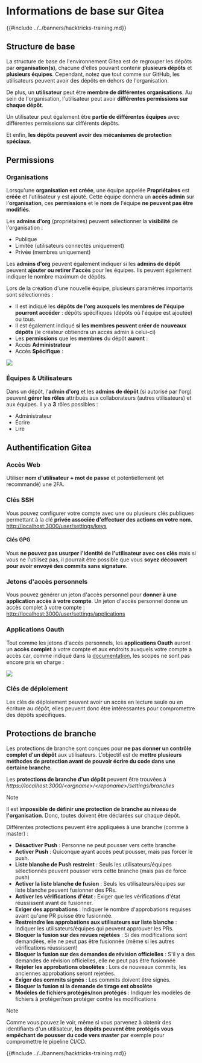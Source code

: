 # Informations de base sur Gitea

{{#include ../../banners/hacktricks-training.md}}

## Structure de base

La structure de base de l'environnement Gitea est de regrouper les dépôts par **organisation(s)**, chacune d'elles pouvant contenir **plusieurs dépôts** et **plusieurs équipes**. Cependant, notez que tout comme sur GitHub, les utilisateurs peuvent avoir des dépôts en dehors de l'organisation.

De plus, un **utilisateur** peut être **membre de différentes organisations**. Au sein de l'organisation, l'utilisateur peut avoir **différentes permissions sur chaque dépôt**.

Un utilisateur peut également être **partie de différentes équipes** avec différentes permissions sur différents dépôts.

Et enfin, **les dépôts peuvent avoir des mécanismes de protection spéciaux**.

## Permissions

### Organisations

Lorsqu'une **organisation est créée**, une équipe appelée **Propriétaires** est **créée** et l'utilisateur y est ajouté. Cette équipe donnera un **accès admin** sur l'**organisation**, ces **permissions** et le **nom** de l'équipe **ne peuvent pas être modifiés**.

Les **admins d'org** (propriétaires) peuvent sélectionner la **visibilité** de l'organisation :

- Publique
- Limitée (utilisateurs connectés uniquement)
- Privée (membres uniquement)

Les **admins d'org** peuvent également indiquer si les **admins de dépôt** peuvent **ajouter ou retirer l'accès** pour les équipes. Ils peuvent également indiquer le nombre maximum de dépôts.

Lors de la création d'une nouvelle équipe, plusieurs paramètres importants sont sélectionnés :

- Il est indiqué les **dépôts de l'org auxquels les membres de l'équipe pourront accéder** : dépôts spécifiques (dépôts où l'équipe est ajoutée) ou tous.
- Il est également indiqué **si les membres peuvent créer de nouveaux dépôts** (le créateur obtiendra un accès admin à celui-ci)
- Les **permissions** que les **membres** du dépôt **auront** :
- Accès **Administrateur**
- Accès **Spécifique** :

![](<../../images/image (118).png>)

### Équipes & Utilisateurs

Dans un dépôt, l'**admin d'org** et les **admins de dépôt** (si autorisé par l'org) peuvent **gérer les rôles** attribués aux collaborateurs (autres utilisateurs) et aux équipes. Il y a **3** rôles possibles :

- Administrateur
- Écrire
- Lire

## Authentification Gitea

### Accès Web

Utiliser **nom d'utilisateur + mot de passe** et potentiellement (et recommandé) une 2FA.

### **Clés SSH**

Vous pouvez configurer votre compte avec une ou plusieurs clés publiques permettant à la clé **privée associée d'effectuer des actions en votre nom.** [http://localhost:3000/user/settings/keys](http://localhost:3000/user/settings/keys)

#### **Clés GPG**

Vous **ne pouvez pas usurper l'identité de l'utilisateur avec ces clés** mais si vous ne l'utilisez pas, il pourrait être possible que vous **soyez découvert pour avoir envoyé des commits sans signature**.

### **Jetons d'accès personnels**

Vous pouvez générer un jeton d'accès personnel pour **donner à une application accès à votre compte**. Un jeton d'accès personnel donne un accès complet à votre compte : [http://localhost:3000/user/settings/applications](http://localhost:3000/user/settings/applications)

### Applications Oauth

Tout comme les jetons d'accès personnels, les **applications Oauth** auront un **accès complet** à votre compte et aux endroits auxquels votre compte a accès car, comme indiqué dans la [documentation](https://docs.gitea.io/en-us/oauth2-provider/#scopes), les scopes ne sont pas encore pris en charge :

![](<../../images/image (194).png>)

### Clés de déploiement

Les clés de déploiement peuvent avoir un accès en lecture seule ou en écriture au dépôt, elles peuvent donc être intéressantes pour compromettre des dépôts spécifiques.

## Protections de branche

Les protections de branche sont conçues pour **ne pas donner un contrôle complet d'un dépôt** aux utilisateurs. L'objectif est de **mettre plusieurs méthodes de protection avant de pouvoir écrire du code dans une certaine branche**.

Les **protections de branche d'un dépôt** peuvent être trouvées à _https://localhost:3000/\<orgname>/\<reponame>/settings/branches_

> [!NOTE]
> Il est **impossible de définir une protection de branche au niveau de l'organisation**. Donc, toutes doivent être déclarées sur chaque dépôt.

Différentes protections peuvent être appliquées à une branche (comme à master) :

- **Désactiver Push** : Personne ne peut pousser vers cette branche
- **Activer Push** : Quiconque ayant accès peut pousser, mais pas forcer le push.
- **Liste blanche de Push restreint** : Seuls les utilisateurs/équipes sélectionnés peuvent pousser vers cette branche (mais pas de force push)
- **Activer la liste blanche de fusion** : Seuls les utilisateurs/équipes sur liste blanche peuvent fusionner des PRs.
- **Activer les vérifications d'état :** Exiger que les vérifications d'état réussissent avant de fusionner.
- **Exiger des approbations** : Indiquer le nombre d'approbations requises avant qu'une PR puisse être fusionnée.
- **Restreindre les approbations aux utilisateurs sur liste blanche** : Indiquer les utilisateurs/équipes qui peuvent approuver les PRs.
- **Bloquer la fusion sur des revues rejetées** : Si des modifications sont demandées, elle ne peut pas être fusionnée (même si les autres vérifications réussissent)
- **Bloquer la fusion sur des demandes de révision officielles** : S'il y a des demandes de révision officielles, elle ne peut pas être fusionnée
- **Rejeter les approbations obsolètes** : Lors de nouveaux commits, les anciennes approbations seront rejetées.
- **Exiger des commits signés** : Les commits doivent être signés.
- **Bloquer la fusion si la demande de tirage est obsolète**
- **Modèles de fichiers protégés/non protégés** : Indiquer les modèles de fichiers à protéger/non protéger contre les modifications

> [!NOTE]
> Comme vous pouvez le voir, même si vous parvenez à obtenir des identifiants d'un utilisateur, **les dépôts peuvent être protégés vous empêchant de pousser du code vers master** par exemple pour compromettre le pipeline CI/CD.

{{#include ../../banners/hacktricks-training.md}}
